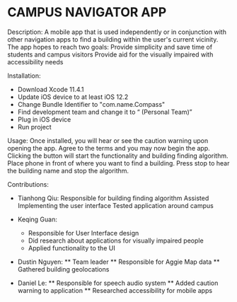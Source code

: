 # CAMPUS NAVIGATOR APP

Description: A mobile app that is used independently or in conjunction with other navigation apps to find a building within the user's current vicinity. The app hopes to reach two goals:
Provide simplicity and save time of students and campus visitors
Provide aid for the visually impaired with accessibility needs

Installation:
* Download Xcode 11.4.1
* Update iOS device to at least iOS 12.2
* Change Bundle Identifier to "com.name.Compass"
* Find development team and change it to “<Name> (Personal Team)”
* Plug in iOS device
* Run project

Usage: Once installed, you will hear or see the caution warning upon opening the app. Agree to the terms and you may now begin the app. Clicking the button will start the functionality and building finding algorithm. Place phone in front of where you want to find a building. Press stop to hear the building name and stop the algorithm.

Contributions:

* Tianhong Qiu:
Responsible for building finding algorithm
Assisted Implementing the user interface
Tested application around campus

* Keqing Guan:
  * Responsible for User Interface design
  * Did research about applications for visually impaired people
  * Applied functionality to the UI

* Dustin Nguyen:
** Team leader
** Responsible for Aggie Map data
** Gathered building geolocations

* Daniel Le:
** Responsible for speech audio system
** Added caution warning to application
** Researched accessibility for mobile apps

